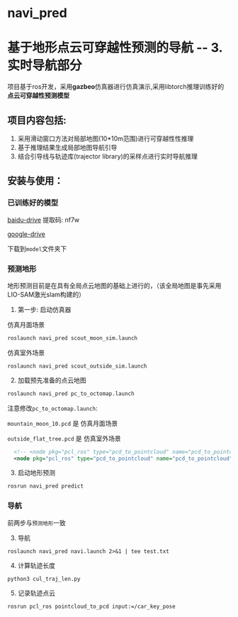 # navi_pred

# 基于地形点云可穿越性预测的导航 -- 3.实时导航部分

项目基于ros开发，采用**gazbeo**仿真器进行仿真演示,采用libtorch推理训练好的 **点云可穿越性预测模型**

## 项目内容包括:

1. 采用滑动窗口方法对局部地图(10*10m范围)进行可穿越性性推理
2. 基于推理结果生成局部地图导航引导
3. 结合引导线与轨迹库(trajector library)的采样点进行实时导航推理

## 安装与使用：

### 已训练好的模型

[baidu-drive](https://pan.baidu.com/s/1dG7Bcq0JU6LaOLRInp_VSA) 
提取码: nf7w


[google-drive](https://drive.google.com/drive/folders/1ARMpC_ryOBZekh-6TzU0a4sRyP4QcmEF?usp=share_link)


下载到`model`文件夹下

### 预测地形
地形预测目前是在具有全局点云地图的基础上进行的，（该全局地图是事先采用LIO-SAM激光slam构建的）

1. 第一步: 启动仿真器


仿真月面场景

```sh
roslaunch navi_pred scout_moon_sim.launch
```

仿真室外场景

```
roslaunch navi_pred scout_outside_sim.launch
```

2. 加载预先准备的点云地图

```sh
roslaunch navi_pred pc_to_octomap.launch
```

注意修改`pc_to_octomap.launch`: 

`mountain_moon_10.pcd` 是 仿真月面场景  

`outside_flat_tree.pcd` 是 仿真室外场景

```xml
  <!-- <node pkg="pcl_ros" type="pcd_to_pointcloud" name="pcd_to_pointcloud" args="$(find navi_pred)/maps/outside_flat_tree.pcd 1 _frame_id:=$(arg mapFrame)" /> -->
  <node pkg="pcl_ros" type="pcd_to_pointcloud" name="pcd_to_pointcloud" args="$(find navi_pred)/maps/mountain_moon_10.pcd 1 _frame_id:=$(arg mapFrame)" />

```

3. 启动地形预测

```sh
rosrun navi_pred predict
```

### 导航

前两步与`预测地形`一致

3. 导航

```
roslaunch navi_pred navi.launch 2>&1 | tee test.txt
```

4. 计算轨迹长度

```py
python3 cul_traj_len.py
```

5. 记录轨迹点云

```sh
rosrun pcl_ros pointcloud_to_pcd input:=/car_key_pose
```